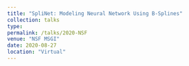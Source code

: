 ```yaml
---
title: "SpliNet: Modeling Neural Network Using B-Splines"
collection: talks
type: 
permalink: /talks/2020-NSF
venue: "NSF MSGI"
date: 2020-08-27
location: "Virtual"
---
```

